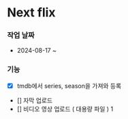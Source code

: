 # Next flix

### 작업 날짜

- 2024-08-17 ~

### 기능

- [x] tmdb에서 series, season을 가져와 등록
- [] 자막 업로드
- [] 비디오 영상 업로드 ( 대용량 파일 )
1